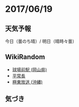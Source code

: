 # 2017/06/19

## 天気予報

今日（曇のち晴）/ 明日（晴時々曇）

## WikiRandom

* [球場前駅 (岡山県)](https://ja.wikipedia.org/wiki/%E7%90%83%E5%A0%B4%E5%89%8D%E9%A7%85_%28%E5%B2%A1%E5%B1%B1%E7%9C%8C%29)
* [平常長](https://ja.wikipedia.org/wiki/%E5%B9%B3%E5%B8%B8%E9%95%B7)
* [極東放送 (沖縄)](https://ja.wikipedia.org/wiki/%E6%A5%B5%E6%9D%B1%E6%94%BE%E9%80%81_%28%E6%B2%96%E7%B8%84%29)

## 気づき

